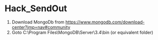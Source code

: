 # Hack_SendOut

1. Download MongoDb from https://www.mongodb.com/download-center?jmp=nav#community
2. Goto C:\Program Files\MongoDB\Server\3.4\bin (or equivalent folder) 
